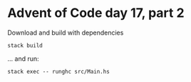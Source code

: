 # Advent of Code day 17, part 2

Download and build with dependencies
```
stack build
```

... and run:
```
stack exec -- runghc src/Main.hs
```
